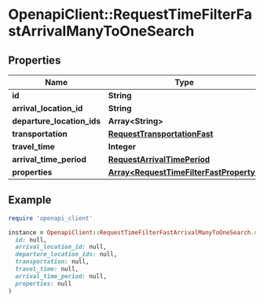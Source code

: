 # OpenapiClient::RequestTimeFilterFastArrivalManyToOneSearch

## Properties

| Name | Type | Description | Notes |
| ---- | ---- | ----------- | ----- |
| **id** | **String** |  |  |
| **arrival_location_id** | **String** |  |  |
| **departure_location_ids** | **Array&lt;String&gt;** |  |  |
| **transportation** | [**RequestTransportationFast**](RequestTransportationFast.md) |  |  |
| **travel_time** | **Integer** |  |  |
| **arrival_time_period** | [**RequestArrivalTimePeriod**](RequestArrivalTimePeriod.md) |  |  |
| **properties** | [**Array&lt;RequestTimeFilterFastProperty&gt;**](RequestTimeFilterFastProperty.md) |  |  |

## Example

```ruby
require 'openapi_client'

instance = OpenapiClient::RequestTimeFilterFastArrivalManyToOneSearch.new(
  id: null,
  arrival_location_id: null,
  departure_location_ids: null,
  transportation: null,
  travel_time: null,
  arrival_time_period: null,
  properties: null
)
```

